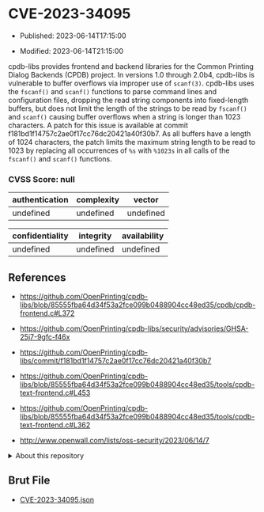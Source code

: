 # CVE-2023-34095

- Published: 2023-06-14T17:15:00

- Modified: 2023-06-14T21:15:00

cpdb-libs provides frontend and backend libraries for the Common Printing Dialog Backends (CPDB) project. In versions 1.0 through 2.0b4, cpdb-libs is vulnerable to buffer overflows via improper use of `scanf(3)`. cpdb-libs uses the `fscanf()` and `scanf()` functions to parse command lines and configuration files, dropping the read string components into fixed-length buffers, but does not limit the length of the strings to be read by `fscanf()` and `scanf()` causing buffer overflows when a string is longer than 1023 characters. A patch for this issue is available at commit f181bd1f14757c2ae0f17cc76dc20421a40f30b7. As all buffers have a length of 1024 characters, the patch limits the maximum string length to be read to 1023 by replacing all occurrences of `%s` with `%1023s` in all calls of the `fscanf()` and `scanf()` functions.


### CVSS Score: **null**

| authentication | complexity | vector |
| --- | --- | --- |
| undefined | undefined | undefined |

| confidentiality | integrity | availability |
| --- | --- | --- |
| undefined | undefined | undefined |

## References

* https://github.com/OpenPrinting/cpdb-libs/blob/85555fba64d34f53a2fce099b0488904cc48ed35/cpdb/cpdb-frontend.c#L372

* https://github.com/OpenPrinting/cpdb-libs/security/advisories/GHSA-25j7-9gfc-f46x

* https://github.com/OpenPrinting/cpdb-libs/commit/f181bd1f14757c2ae0f17cc76dc20421a40f30b7

* https://github.com/OpenPrinting/cpdb-libs/blob/85555fba64d34f53a2fce099b0488904cc48ed35/tools/cpdb-text-frontend.c#L453

* https://github.com/OpenPrinting/cpdb-libs/blob/85555fba64d34f53a2fce099b0488904cc48ed35/tools/cpdb-text-frontend.c#L362

* http://www.openwall.com/lists/oss-security/2023/06/14/7

<details>
<summary>About this repository</summary> 

  This repository is part of the project [Live Hack CVE](https://github.com/Live-Hack-CVE). Main website can be found [www.live-hack.org](https://www.live-hack.org) 
  
  Made by [Sn0wAlice](https://github.com/Sn0wAlice) for the people that care about security and need to have a feed of the latest CVEs. Hope you enjoy it, don't forget to star the repo and follow me on [Twitter](https://twitter.com/Sn0wAlice) and [Github](https://github.com/Sn0wAlice). And that is my [personnal website](https://www.alice-snow.me/)

  - [Home Page](https://github.com/Live-Hack-CVE)
  - [Framework](https://github.com/Live-Hack-CVE/cve-framework)
  - [CVE database](https://github.com/Live-Hack-CVE/full_database)
  - [Changelog](https://github.com/Live-Hack-CVE/Changelog)
</details>

## Brut File

* [CVE-2023-34095.json](https://raw.githubusercontent.com/Live-Hack-CVE/full_database/main/cves/2023/CVE-2023-34095.json)

